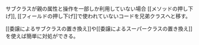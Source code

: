サブクラスが親の属性と操作を一部しか利用していない場合
[[メソッドの押し下げ]], [[フィールドの押し下げ]]で使われていないコードを兄弟クラスへと移す。

[[委譲によるサブクラスの置き換え]]や[[委譲によるスーパークラスの置き換え]]を使えば簡単に対処ができる。